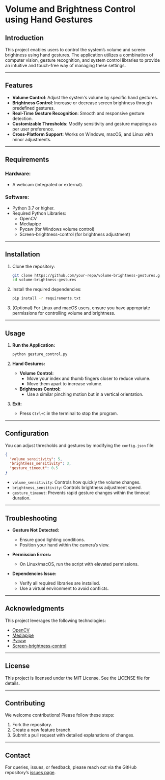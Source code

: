# Volume and Brightness Control using Hand Gestures

## Introduction
This project enables users to control the system’s volume and screen brightness using hand gestures. The application utilizes a combination of computer vision, gesture recognition, and system control libraries to provide an intuitive and touch-free way of managing these settings.

---

## Features
- **Volume Control**: Adjust the system's volume by specific hand gestures.
- **Brightness Control**: Increase or decrease screen brightness through predefined gestures.
- **Real-Time Gesture Recognition**: Smooth and responsive gesture detection.
- **Customizable Thresholds**: Modify sensitivity and gesture mappings as per user preference.
- **Cross-Platform Support**: Works on Windows, macOS, and Linux with minor adjustments.

---

## Requirements

### Hardware:
- A webcam (integrated or external).

### Software:
- Python 3.7 or higher.
- Required Python Libraries:
  - OpenCV
  - Mediapipe
  - Pycaw (for Windows volume control)
  - Screen-brightness-control (for brightness adjustment)

---

## Installation
1. Clone the repository:
   ```bash
   git clone https://github.com/your-repo/volume-brightness-gestures.git
   cd volume-brightness-gestures
   ```
2. Install the required dependencies:
   ```bash
   pip install -r requirements.txt
   ```

3. (Optional) For Linux and macOS users, ensure you have appropriate permissions for controlling volume and brightness.

---

## Usage
1. **Run the Application:**
   ```bash
   python gesture_control.py
   ```

2. **Hand Gestures:**
   - **Volume Control:**
     - Move your index and thumb fingers closer to reduce volume.
     - Move them apart to increase volume.
   - **Brightness Control:**
     - Use a similar pinching motion but in a vertical orientation.

3. **Exit:**
   - Press `Ctrl+C` in the terminal to stop the program.

---

## Configuration
You can adjust thresholds and gestures by modifying the `config.json` file:
```json
{
  "volume_sensitivity": 5,
  "brightness_sensitivity": 3,
  "gesture_timeout": 0.5
}
```
- `volume_sensitivity`: Controls how quickly the volume changes.
- `brightness_sensitivity`: Controls brightness adjustment speed.
- `gesture_timeout`: Prevents rapid gesture changes within the timeout duration.

---

## Troubleshooting
- **Gesture Not Detected:**
  - Ensure good lighting conditions.
  - Position your hand within the camera’s view.

- **Permission Errors:**
  - On Linux/macOS, run the script with elevated permissions.

- **Dependencies Issue:**
  - Verify all required libraries are installed.
  - Use a virtual environment to avoid conflicts.

---

## Acknowledgments
This project leverages the following technologies:
- [OpenCV](https://opencv.org/)
- [Mediapipe](https://google.github.io/mediapipe/)
- [Pycaw](https://github.com/AndreMiras/pycaw)
- [Screen-brightness-control](https://github.com/Crozzers/screen-brightness-control)

---

## License
This project is licensed under the MIT License. See the LICENSE file for details.

---

## Contributing
We welcome contributions! Please follow these steps:
1. Fork the repository.
2. Create a new feature branch.
3. Submit a pull request with detailed explanations of changes.

---

## Contact
For queries, issues, or feedback, please reach out via the GitHub repository’s [issues page](https://github.com/your-repo/volume-brightness-gestures/issues).

